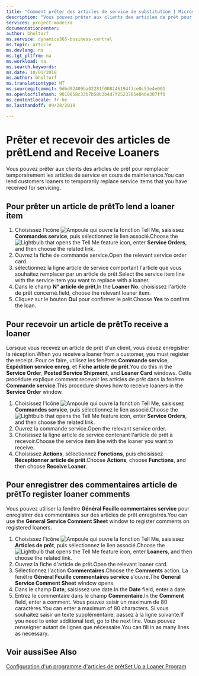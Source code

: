 ```yaml
---
title: "Comment prêter des articles de service de substitution | Microsoft Docs"
description: "Vous pouvez prêter aux clients des articles de prêt pour remplacer temporairement les articles de service en cours de maintenance."
services: project-madeira
documentationcenter: 
author: bholtorf
ms.service: dynamics365-business-central
ms.topic: article
ms.devlang: na
ms.tgt_pltfrm: na
ms.workload: na
ms.search.keywords: 
ms.date: 10/01/2018
ms.author: bholtorf
ms.translationtype: HT
ms.sourcegitcommit: 9dbd92409ba02281f008246194f3ce0c53e4e001
ms.openlocfilehash: 9010858c33b7b58b3b4d7f2523785e846e307ff0
ms.contentlocale: fr-be
ms.lasthandoff: 09/28/2018

---
```

# <a name="lend-and-receive-loaners"></a><span data-ttu-id="6a88c-103">Prêter et recevoir des articles de prêt</span><span class="sxs-lookup"><span data-stu-id="6a88c-103">Lend and Receive Loaners</span></span>
<span data-ttu-id="6a88c-104">Vous pouvez prêter aux clients des articles de prêt pour remplacer temporairement les articles de service en cours de maintenance.</span><span class="sxs-lookup"><span data-stu-id="6a88c-104">You can lend customers loaners to temporarily replace service items that you have received for servicing.</span></span>  
  
## <a name="to-lend-a-loaner-item"></a><span data-ttu-id="6a88c-105">Pour prêter un article de prêt</span><span class="sxs-lookup"><span data-stu-id="6a88c-105">To lend a loaner item</span></span>    
1. <span data-ttu-id="6a88c-106">Choisissez l'icône ![Ampoule qui ouvre la fonction Tell Me](media/ui-search/search_small.png "Dites-moi ce que vous voulez faire"), saisissez **Commandes service**, puis sélectionnez le lien associé.</span><span class="sxs-lookup"><span data-stu-id="6a88c-106">Choose the ![Lightbulb that opens the Tell Me feature](media/ui-search/search_small.png "Tell me what you want to do") icon, enter **Service Orders**, and then choose the related link.</span></span>  
2. <span data-ttu-id="6a88c-107">Ouvrez la fiche de commande service.</span><span class="sxs-lookup"><span data-stu-id="6a88c-107">Open the relevant service order card.</span></span>  
3. <span data-ttu-id="6a88c-108">sélectionnez la ligne article de service comportant l'article que vous souhaitez remplacer par un article de prêt.</span><span class="sxs-lookup"><span data-stu-id="6a88c-108">Select the service item line with the service item you want to replace with a loaner.</span></span>  
4. <span data-ttu-id="6a88c-109">Dans le champ **N° article de prêt**,</span><span class="sxs-lookup"><span data-stu-id="6a88c-109">In the **Loaner No.**</span></span> <span data-ttu-id="6a88c-110">choisissez l'article de prêt concerné.</span><span class="sxs-lookup"><span data-stu-id="6a88c-110">field, choose the relevant loaner item.</span></span>  
5. <span data-ttu-id="6a88c-111">Cliquez sur le bouton **Oui** pour confirmer le prêt.</span><span class="sxs-lookup"><span data-stu-id="6a88c-111">Choose **Yes** to confirm the loan.</span></span>  

## <a name="to-receive-a-loaner"></a><span data-ttu-id="6a88c-112">Pour recevoir un article de prêt</span><span class="sxs-lookup"><span data-stu-id="6a88c-112">To receive a loaner</span></span>  
<span data-ttu-id="6a88c-113">Lorsque vous recevez un article de prêt d'un client, vous devez enregistrer la réception.</span><span class="sxs-lookup"><span data-stu-id="6a88c-113">When you receive a loaner from a customer, you must register the receipt.</span></span> <span data-ttu-id="6a88c-114">Pour ce faire, utilisez les fenêtres **Commande service**, **Expédition service enreg.** et **Fiche article de prêt**.</span><span class="sxs-lookup"><span data-stu-id="6a88c-114">You do this in the **Service Order**, **Posted Service Shipment**, and **Loaner Card** windows.</span></span> <span data-ttu-id="6a88c-115">Cette procédure explique comment recevoir les articles de prêt dans la fenêtre **Commande service**.</span><span class="sxs-lookup"><span data-stu-id="6a88c-115">This procedure shows how to receive loaners in the **Service Order** window.</span></span>  
  
1. <span data-ttu-id="6a88c-116">Choisissez l'icône ![Ampoule qui ouvre la fonction Tell Me](media/ui-search/search_small.png "Dites-moi ce que vous voulez faire"), saisissez **Commandes service**, puis sélectionnez le lien associé.</span><span class="sxs-lookup"><span data-stu-id="6a88c-116">Choose the ![Lightbulb that opens the Tell Me feature](media/ui-search/search_small.png "Tell me what you want to do") icon, enter **Service Orders**, and then choose the related link.</span></span>  
2. <span data-ttu-id="6a88c-117">Ouvrez la commande service.</span><span class="sxs-lookup"><span data-stu-id="6a88c-117">Open the relevant service order.</span></span>  
3. <span data-ttu-id="6a88c-118">Choisissez la ligne article de service contenant l'article de prêt à recevoir.</span><span class="sxs-lookup"><span data-stu-id="6a88c-118">Choose the service item line with the loaner you want to receive.</span></span>  
4. <span data-ttu-id="6a88c-119">Choisissez **Actions**, sélectionnez **Fonctions**, puis choisissez **Réceptionner article de prêt**.</span><span class="sxs-lookup"><span data-stu-id="6a88c-119">Choose **Actions**, choose **Functions**, and then choose **Receive Loaner**.</span></span>  

## <a name="to-register-loaner-comments"></a><span data-ttu-id="6a88c-120">Pour enregistrer des commentaires article de prêt</span><span class="sxs-lookup"><span data-stu-id="6a88c-120">To register loaner comments</span></span>  
<span data-ttu-id="6a88c-121">Vous pouvez utiliser la fenêtre **Général Feuille commentaires service** pour enregistrer des commentaires sur des articles de prêt enregistrés.</span><span class="sxs-lookup"><span data-stu-id="6a88c-121">You can use the **General Service Comment Sheet** window to register comments on registered loaners.</span></span>  
  
1. <span data-ttu-id="6a88c-122">Choisissez l'icône ![Ampoule qui ouvre la fonction Tell Me](media/ui-search/search_small.png "Dites-moi ce que vous voulez faire"), saisissez **Articles de prêt**, puis sélectionnez le lien associé.</span><span class="sxs-lookup"><span data-stu-id="6a88c-122">Choose the ![Lightbulb that opens the Tell Me feature](media/ui-search/search_small.png "Tell me what you want to do") icon, enter **Loaners**, and then choose the related link.</span></span>  
2. <span data-ttu-id="6a88c-123">Ouvrez la fiche d'article de prêt.</span><span class="sxs-lookup"><span data-stu-id="6a88c-123">Open the relevant loaner card.</span></span>  
3. <span data-ttu-id="6a88c-124">Sélectionnez l'action **Commentaires**.</span><span class="sxs-lookup"><span data-stu-id="6a88c-124">Choose the **Comments** action.</span></span> <span data-ttu-id="6a88c-125">La fenêtre **Général Feuille commentaires service** s'ouvre.</span><span class="sxs-lookup"><span data-stu-id="6a88c-125">The **General Service Comment Sheet** window opens.</span></span>  
4. <span data-ttu-id="6a88c-126">Dans le champ **Date**, saisissez une date.</span><span class="sxs-lookup"><span data-stu-id="6a88c-126">In the **Date** field, enter a date.</span></span>  
5. <span data-ttu-id="6a88c-127">Entrez le commentaire dans le champ **Commentaire**.</span><span class="sxs-lookup"><span data-stu-id="6a88c-127">In the **Comment** field, enter a comment.</span></span> <span data-ttu-id="6a88c-128">Vous pouvez saisir un maximum de 80 caractères.</span><span class="sxs-lookup"><span data-stu-id="6a88c-128">You can enter a maximum of 80 characters.</span></span> <span data-ttu-id="6a88c-129">Si vous souhaitez saisir un texte supplémentaire, passez à la ligne suivante.</span><span class="sxs-lookup"><span data-stu-id="6a88c-129">If you need to enter additional text, go to the next line.</span></span> <span data-ttu-id="6a88c-130">Vous pouvez renseigner autant de lignes que nécessaire.</span><span class="sxs-lookup"><span data-stu-id="6a88c-130">You can fill in as many lines as necessary.</span></span>  
  
## <a name="see-also"></a><span data-ttu-id="6a88c-131">Voir aussi</span><span class="sxs-lookup"><span data-stu-id="6a88c-131">See Also</span></span>  
[<span data-ttu-id="6a88c-132">Configuration d'un programme d'articles de prêt</span><span class="sxs-lookup"><span data-stu-id="6a88c-132">Set Up a Loaner Program</span></span>](service-how-setup-loaner-program.md)   


